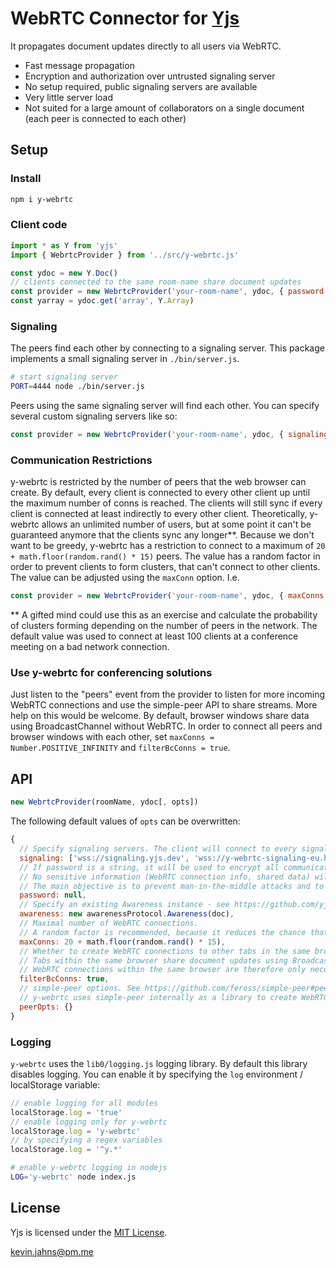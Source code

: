 # WebRTC Connector for [Yjs](https://github.com/yjs/yjs)

It propagates document updates directly to all users via WebRTC.

* Fast message propagation
* Encryption and authorization over untrusted signaling server
* No setup required, public signaling servers are available
* Very little server load
* Not suited for a large amount of collaborators on a single document (each peer is connected to each other)

## Setup

### Install

```sh
npm i y-webrtc
```

### Client code

```js
import * as Y from 'yjs'
import { WebrtcProvider } from '../src/y-webrtc.js'

const ydoc = new Y.Doc()
// clients connected to the same room-name share document updates
const provider = new WebrtcProvider('your-room-name', ydoc, { password: 'optional-room-password' })
const yarray = ydoc.get('array', Y.Array)
```

### Signaling

The peers find each other by connecting to a signaling server. This package implements a small signaling server in `./bin/server.js`.

```sh
# start signaling server
PORT=4444 node ./bin/server.js
```

Peers using the same signaling server will find each other. You can specify several custom signaling servers like so:

```js
const provider = new WebrtcProvider('your-room-name', ydoc, { signaling: ['wss://y-webrtc-ckynwnzncc.now.sh', 'ws://localhost:4444'] })
```

### Communication Restrictions

y-webrtc is restricted by the number of peers that the web browser can create. By default, every client is connected to every other client up until the maximum number of conns is reached. The clients will still sync if every client is connected at least indirectly to every other client. Theoretically, y-webrtc allows an unlimited number of users, but at some point it can't be guaranteed anymore that the clients sync any longer**. Because we don't want to be greedy,
y-webrtc has a restriction to connect to a maximum of `20 + math.floor(random.rand() * 15)` peers. The value has a random factor in order to prevent clients to form clusters, that can't connect to other clients. The value can be adjusted using the `maxConn` option. I.e.

```js
const provider = new WebrtcProvider('your-room-name', ydoc, { maxConns: 70 + math.floor(random.rand() * 70) })
```

** A gifted mind could use this as an exercise and calculate the probability of clusters forming depending on the number of peers in the network. The default value was used to connect at least 100 clients at a conference meeting on a bad network connection.

### Use y-webrtc for conferencing solutions

Just listen to the "peers" event from the provider to listen for more incoming WebRTC connections and use the simple-peer API to share streams. More help on this would be welcome. By default, browser windows share data using BroadcastChannel without WebRTC. In order to connect all peers and browser windows with each other, set `maxConns = Number.POSITIVE_INFINITY` and `filterBcConns = true`.

## API

```js
new WebrtcProvider(roomName, ydoc[, opts])
```

The following default values of `opts` can be overwritten:

```js
{
  // Specify signaling servers. The client will connect to every signaling server concurrently to find other peers as fast as possible.
  signaling: ['wss://signaling.yjs.dev', 'wss://y-webrtc-signaling-eu.herokuapp.com', 'wss://y-webrtc-signaling-us.herokuapp.com'],
  // If password is a string, it will be used to encrypt all communication over the signaling servers.
  // No sensitive information (WebRTC connection info, shared data) will be shared over the signaling servers.
  // The main objective is to prevent man-in-the-middle attacks and to allow you to securely use public / untrusted signaling instances.
  password: null,
  // Specify an existing Awareness instance - see https://github.com/yjs/y-protocols
  awareness: new awarenessProtocol.Awareness(doc),
  // Maximal number of WebRTC connections.
  // A random factor is recommended, because it reduces the chance that n clients form a cluster.
  maxConns: 20 + math.floor(random.rand() * 15),
  // Whether to create WebRTC connections to other tabs in the same browser.
  // Tabs within the same browser share document updates using BroadcastChannels.
  // WebRTC connections within the same browser are therefore only necessary if you want to share video information too.
  filterBcConns: true,
  // simple-peer options. See https://github.com/feross/simple-peer#peer--new-peeropts for available options.
  // y-webrtc uses simple-peer internally as a library to create WebRTC connections.
  peerOpts: {}
}
```

### Logging

`y-webrtc` uses the `lib0/logging.js` logging library. By default this library disables logging. You can enable it by specifying the `log` environment / localStorage variable:

```js
// enable logging for all modules
localStorage.log = 'true'
// enable logging only for y-webrtc
localStorage.log = 'y-webrtc'
// by specifying a regex variables
localStorage.log = '^y.*'
```

```sh
# enable y-webrtc logging in nodejs
LOG='y-webrtc' node index.js
```

## License
Yjs is licensed under the [MIT License](./LICENSE).

<kevin.jahns@pm.me>

